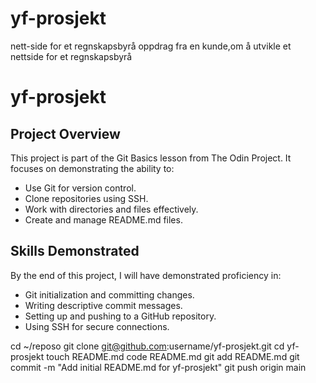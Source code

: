 # yf-prosjekt
nett-side for et regnskapsbyrå 
oppdrag fra en kunde,om å utvikle et nettside for et regnskapsbyrå

# yf-prosjekt

## Project Overview
This project is part of the Git Basics lesson from The Odin Project. It focuses on demonstrating the ability to:

- Use Git for version control.
- Clone repositories using SSH.
- Work with directories and files effectively.
- Create and manage README.md files.

## Skills Demonstrated
By the end of this project, I will have demonstrated proficiency in:  
- Git initialization and committing changes.  
- Writing descriptive commit messages.  
- Setting up and pushing to a GitHub repository.  
- Using SSH for secure connections.

cd ~/reposo
git clone git@github.com:username/yf-prosjekt.git
cd yf-prosjekt
touch README.md
code README.md
git add README.md
git commit -m "Add initial README.md for yf-prosjekt"
git push origin main

